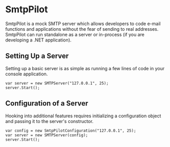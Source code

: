 # SmtpPilot

SmtpPilot is a mock SMTP server which allows developers to code e-mail functions and applications without the fear of sending to real addresses.  SmtpPilot can run standalone as a server or in-process (if you are developing a .NET application).  

## Setting Up a Server

Setting up a basic server is as simple as running a few lines of code in your console application.  

    var server = new SMTPServer("127.0.0.1", 25);
    server.Start();

## Configuration of a Server

Hooking into additional features requires initializing a configuration object and passing it to the server's constructor.

    var config = new SmtpPilotConfiguration("127.0.0.1", 25);
    var server = new SMTPServer(config);
    server.Start();

